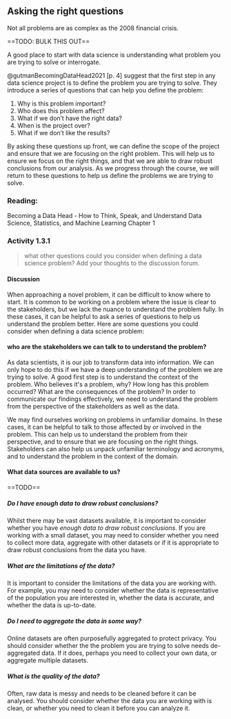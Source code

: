 ## Asking the right questions

Not all problems are as complex as the 2008 financial crisis.

==TODO: BULK THIS OUT==

A good place to start with data science is understanding what problem you are
trying to solve or interrogate.

@gutmanBecomingDataHead2021 [p. 4] suggest that the first step in any data
science project is to define the problem you are trying to solve. They introduce
a series of questions that can help you define the problem:

1. Why is this problem important?
2. Who does this problem affect?
3. What if we don’t have the right data?
4. When is the project over?
5. What if we don’t like the results?

By asking these questions up front, we can define the scope of the project and
ensure that we are focusing on the right problem. This will help us to ensure we
focus on the right things, and that we are able to draw robust conclusions from
our analysis. As we progress through the course, we will return to these
questions to help us define the problems we are trying to solve.

### Reading:

Becoming a Data Head - How to Think, Speak, and Understand Data Science,
Statistics, and Machine Learning Chapter 1

### Activity 1.3.1

> what other questions could you consider when defining a data science problem?
> Add your thoughts to the discussion forum.

#### Discussion

When approaching a novel problem, it can be difficult to know where to start. It
is common to be working on a problem where the issue is clear to the
stakeholders, but we lack the nuance to understand the problem fully. In these
cases, it can be helpful to ask a series of questions to help us understand the
problem better. Here are some questions you could consider when defining a data
science problem:

#### who are the stakeholders we can talk to to understand the problem?

As data scientists, it is our job to transform data into information. We can
only hope to do this if we have a deep understanding of the problem we are
trying to solve. A good first step is to understand the context of the problem.
Who believes it's a problem, why? How long has this problem occurred? What are
the consequences of the problem? In order to communicate our findings
effectively, we need to understand the problem from the perspective of the
stakeholders as well as the data.

We may find ourselves working on problems in unfamiliar domains. In these cases,
it can be helpful to talk to those affected by or involved in the problem. This
can help us to understand the problem from their perspective, and to ensure that
we are focusing on the right things. Stakeholders can also help us unpack
unfamiliar terminology and acronyms, and to understand the problem in the
context of the domain.

#### What data sources are available to us?

==TODO==

##### Do I have enough data to draw robust conclusions?

Whilst there may be vast datasets available, it is important to consider whether
you have _enough data to draw robust conclusions_. If you are working with a
small dataset, you may need to consider whether you need to collect more data,
aggregate with other datasets or if it is appropriate to draw robust conclusions
from the data you have.

##### What are the limitations of the data?

It is important to consider the limitations of the data you are working with.
For example, you may need to consider whether the data is representative of the
population you are interested in, whether the data is accurate, and whether the
data is up-to-date.

##### Do I need to aggregate the data in some way?

Online datasets are often purposefully aggregated to protect privacy. You should
consider whether the the problem you are trying to solve needs de-aggregated
data. If it does, perhaps you need to collect your own data, or aggregate
multiple datasets.

##### What is the quality of the data?

Often, raw data is messy and needs to be cleaned before it can be analysed. You
should consider whether the data you are working with is clean, or whether you
need to clean it before you can analyze it.
